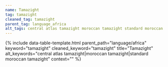 ```yaml
---
name: Tamazight
tag: tamazight
cleaned_tag: tamazight
parent_tag: language_africa
alt_tags: central atlas tamazight moroccan tamazight standard moroccan tamazight
---
```


{% include data-table-template.html 
  parent_path="language/africa" 
  keyword="tamazight" 
  cleaned_keyword="tamazight" 
  title="Tamazight"
  alt_keywords="central atlas tamazight|moroccan tamazight|standard moroccan tamazight"
  context=""
%}

